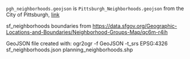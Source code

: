 
`pgh_neighborhoods.geojson` is `Pittsburgh_Neighborhoods.geojson` from the City of Pittsburgh, [link](https://data.wprdc.org/dataset/pittsburgh-neighborhoods2de67)

sf_neighborhoods boundaries from
https://data.sfgov.org/Geographic-Locations-and-Boundaries/Neighborhood-Groups-Map/qc6m-r4ih

GeoJSON file created with:
ogr2ogr -f GeoJSON -t_srs EPSG:4326 sf_neighborhoods.json planning_neighborhoods.shp
